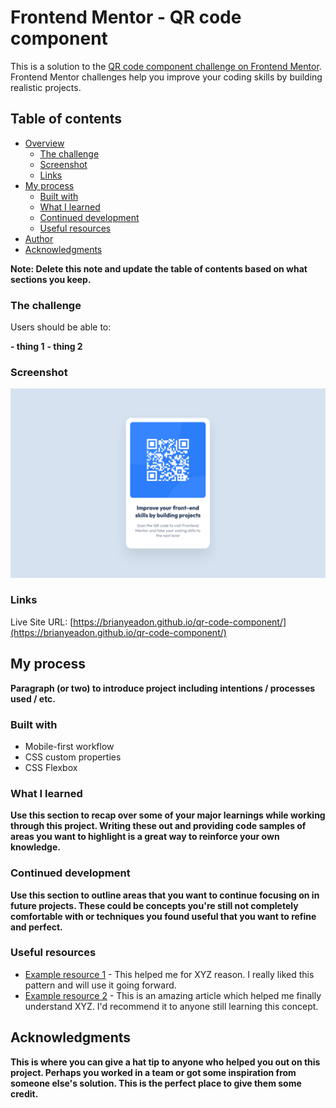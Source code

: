 # Frontend Mentor - QR code component

This is a solution to the [QR code component challenge on Frontend Mentor](https://www.frontendmentor.io/challenges/qr-code-component-iux_sIO_H). Frontend Mentor challenges help you improve your coding skills by building realistic projects.

## Table of contents

- [Overview](#overview)
  - [The challenge](#the-challenge)
  - [Screenshot](#screenshot)
  - [Links](#links)
- [My process](#my-process)
  - [Built with](#built-with)
  - [What I learned](#what-i-learned)
  - [Continued development](#continued-development)
  - [Useful resources](#useful-resources)
- [Author](#author)
- [Acknowledgments](#acknowledgments)

**Note: Delete this note and update the table of contents based on what sections you keep.**

### The challenge

Users should be able to:

**- thing 1**
**- thing 2**

### Screenshot

![Desktop-Mobile-view](images/screenshot-qr-code-component.png)

### Links

Live Site URL: [https://brianyeadon.github.io/qr-code-component/](https://brianyeadon.github.io/qr-code-component/)

## My process

**Paragraph (or two) to introduce project including intentions / processes used / etc.**

### Built with

- Mobile-first workflow
- CSS custom properties
- CSS Flexbox

### What I learned

**Use this section to recap over some of your major learnings while working through this project. Writing these out and providing code samples of areas you want to highlight is a great way to reinforce your own knowledge.**

### Continued development

**Use this section to outline areas that you want to continue focusing on in future projects. These could be concepts you're still not completely comfortable with or techniques you found useful that you want to refine and perfect.**

### Useful resources

- [Example resource 1](https://www.example.com) - This helped me for XYZ reason. I really liked this pattern and will use it going forward.
- [Example resource 2](https://www.example.com) - This is an amazing article which helped me finally understand XYZ. I'd recommend it to anyone still learning this concept.

## Acknowledgments

**This is where you can give a hat tip to anyone who helped you out on this project. Perhaps you worked in a team or got some inspiration from someone else's solution. This is the perfect place to give them some credit.**
